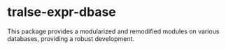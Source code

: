 # tralse-expr-dbase
This package provides a modularized and remodified modules on various databases, providing a robust development.
